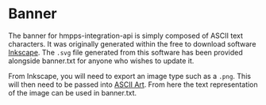 # Banner

The banner for hmpps-integration-api is simply composed of ASCII text characters. It was originally generated within
the free to download software [Inkscape](https://inkscape.org/). The `.svg` file generated from this software has been 
provided alongside banner.txt for anyone who wishes to update it.

From Inkscape, you will need to export an image type such as a `.png`. This will then need to be passed into 
[ASCII Art](https://asciiart.club/). From here the text representation of the image can be used in banner.txt.
